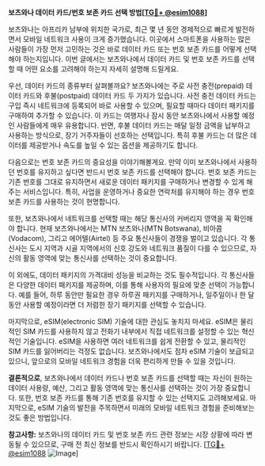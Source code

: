 **보츠와나 데이터 카드/번호 보존 카드 선택 방법[[TG💪+ @esim1088](https://t.me/s/esim1088)]**

보츠와나는 아프리카 남부에 위치한 국가로, 최근 몇 년 동안 경제적으로 빠르게 발전하면서 모바일 네트워크 사용이 크게 증가했습니다. 이곳에서 스마트폰을 사용하는 많은 사람들이 가장 먼저 고민하는 것은 바로 데이터 카드 또는 번호 보존 카드를 어떻게 선택해야 하는지입니다. 이번 글에서는 보츠와나에서 데이터 카드 및 번호 보존 카드를 선택할 때 어떤 요소를 고려해야 하는지 자세히 설명해 드릴게요.

우선, 데이터 카드의 종류부터 살펴볼까요? 보츠와나에는 주로 사전 충전(prepaid) 데이터 카드와 후불(postpaid) 데이터 카드 두 가지가 있습니다. 사전 충전 데이터 카드는 구입 즉시 네트워크에 등록되어 바로 사용할 수 있으며, 필요할 때마다 데이터 패키지를 구매하여 추가할 수 있습니다. 이 카드는 여행자나 잠시 동안 보츠와나에서 사용할 예정인 사람들에게 매우 유용합니다. 반면, 후불 데이터 카드는 매달 일정 금액을 납부하고 사용하는 방식으로, 장기 거주자들이 선호하는 선택입니다. 특히 후불 카드는 더 많은 데이터를 제공받거나 속도를 높일 수 있는 옵션을 제공하기도 합니다.

다음으로는 번호 보존 카드의 중요성을 이야기해볼게요. 만약 이미 보츠와나에서 사용하던 번호를 유지하고 싶다면 반드시 번호 보존 카드를 선택해야 합니다. 번호 보존 카드는 기존 번호를 그대로 유지하면서 새로운 데이터 패키지를 구매하거나 변경할 수 있게 해주는 서비스입니다. 특히, 사업을 운영하거나 중요한 연락처를 유지해야 하는 경우 번호 보존 카드를 사용하는 것이 현명합니다.

또한, 보츠와나에서 네트워크를 선택할 때는 해당 통신사의 커버리지 영역을 꼭 확인해야 합니다. 현재 보츠와나에서는 MTN 보츠와나(MTN Botswana), 비아콤(Vodacom), 그리고 에어텔(Airtel) 등 주요 통신사들이 경쟁을 벌이고 있습니다. 각 통신사는 도시 지역과 시골 지역에서의 신호 강도와 네트워크 품질이 다를 수 있으므로, 자신의 활동 영역에 맞는 통신사를 선택하는 것이 중요합니다.

이 외에도, 데이터 패키지의 가격대비 성능을 비교하는 것도 필수적입니다. 각 통신사들은 다양한 데이터 패키지를 제공하며, 이를 통해 사용자의 필요에 맞춘 선택이 가능합니다. 예를 들어, 하루 동안만 필요한 경우 하루권 패키지를 구매하거나, 일주일이나 한 달 동안 사용할 예정이라면 더 저렴한 장기 패키지를 선택할 수 있습니다.

마지막으로, eSIM(electronic SIM) 기술에 대한 관심도 놓치지 마세요. eSIM은 물리적인 SIM 카드를 사용하지 않고 전화기 내부에서 직접 네트워크를 설정할 수 있는 혁신적인 기술입니다. eSIM을 사용하면 여러 네트워크를 쉽게 전환할 수 있고, 물리적인 SIM 카드를 잃어버리는 걱정도 없습니다. 보츠와나에서도 점차 eSIM 기술이 보급되고 있으니, 앞으로의 모바일 네트워크 경험을 더욱 편리하게 만들 수 있을 것입니다.

**결론적으로**, 보츠와나에서 데이터 카드나 번호 보존 카드를 선택할 때는 자신이 원하는 데이터 사용량, 예산, 그리고 활동 영역에 맞는 통신사를 선택하는 것이 가장 중요합니다. 또한, 번호 보존 카드를 통해 기존 번호를 유지할 수 있는 선택지도 고려해보세요. 마지막으로, eSIM 기술의 발전을 주목하면서 미래의 모바일 네트워크 경험을 준비해보는 것도 좋은 방법입니다.

**참고사항:** 보츠와나의 데이터 카드 및 번호 보존 카드 관련 정보는 시장 상황에 따라 변동될 수 있으므로, 구매 전 최신 정보를 반드시 확인하시기 바랍니다. [[TG💪+ @esim1088](https://t.me/s/esim1088) ![Image](https://i.postimg.cc/Y0z9fWf4/image.png)]
